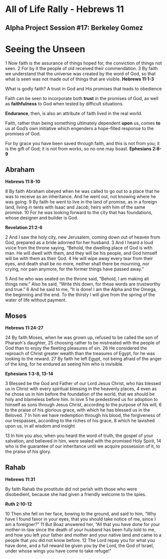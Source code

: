 # All of Life Rally - Hebrews 11
## Alpha Project Session #17: Berkeley Gomez

# Seeing the Unseen

1 Now faith is the assurance of things hoped for, the conviction of things not seen. 2 For by it the people of old received their commendation. 3 By faith we understand that the universe was created by the word of God, so that what is seen was not made out of things that are visible. **Hebrews 11:1-3**

What is godly faith?
A trust in God and His promises that leads to obedience

Faith can be seen to incorporate both **trust** in the promises of God, as well as **faithfulness** to God when tested by difficult situations.

**Endurance**, then, is also an attribute of faith lived in the real world.

Faith, rather than being something ultimately dependent **upon** us, comes **to** us at God’s own initiative which engenders a hope-filled response to the promises of God.

For by grace you have been saved through faith, and this is not from you; it is the gift of God; it is not from works, so no one may boast. **Ephesians 2:8-9**

## Abraham

**Hebrews 11:8-10**

8 By faith Abraham obeyed when he was called to go out to a place that he was to receive as an inheritance. And he went out, not knowing where he was going. 9 By faith he went to live in the land of promise, as in a foreign land, living in tents with Isaac and Jacob, heirs with him of the same promise. 10 For he was looking forward to the city that has foundations, whose designer and builder is God.

**Revelation 21:2-6**

2 And I saw the holy city, new Jerusalem, coming down out of heaven from God, prepared as a bride adorned for her husband. 3 And I heard a loud voice from the throne saying, “Behold, the dwelling place of God is with man. He will dwell with them, and they will be his people, and God himself will be with them as their God. 4 He will wipe away every tear from their eyes, and death shall be no more, neither shall there be mourning, nor crying, nor pain anymore, for the former things have passed away.”

5 And he who was seated on the throne said, “Behold, I am making all things new.” Also he said, “Write this down, for these words are trustworthy and true.” 6 And he said to me, “It is done! I am the Alpha and the Omega, the beginning and the end. To the thirsty I will give from the spring of the water of life without payment.

## Moses

**Hebrews 11:24-27**

24 By faith Moses, when he was grown up, refused to be called the son of Pharaoh's daughter, 25 choosing rather to be mistreated with the people of God than to enjoy the fleeting pleasures of sin. 26 He considered the reproach of Christ greater wealth than the treasures of Egypt, for he was looking to the reward. 27 By faith he left Egypt, not being afraid of the anger of the king, for he endured as seeing him who is invisible. 

**Ephesians 1:3-8, 13-14**

3 Blessed be the God and Father of our Lord Jesus Christ, who has blessed us in Christ with every spiritual blessing in the heavenly places, 4 even as he chose us in him before the foundation of the world, that we should be holy and blameless before him. In love 5 he predestined us for adoption to himself as sons through Jesus Christ, according to the purpose of his will, 6 to the praise of his glorious grace, with which he has blessed us in the Beloved. 7 In him we have redemption through his blood, the forgiveness of our trespasses, according to the riches of his grace, 8 which he lavished upon us, in all wisdom and insight

13 In him you also, when you heard the word of truth, the gospel of your salvation, and believed in him, were sealed with the promised Holy Spirit, 14 who is the guarantee of our inheritance until we acquire possession of it, to the praise of his glory.

## Rahab

**Hebrews 11:31**

By faith Rahab the prostitute did not perish with those who were disobedient, because she had given a friendly welcome to the spies.

**Ruth 2:10-12**

10 Then she fell on her face, bowing to the ground, and said to him, “Why have I found favor in your eyes, that you should take notice of me, since I am a foreigner?” 11 But Boaz answered her, “All that you have done for your mother-in-law since the death of your husband has been fully told to me, and how you left your father and mother and your native land and came to a people that you did not know before. 12 The Lord repay you for what you have done, and a full reward be given you by the Lord, the God of Israel, under whose wings you have come to take refuge!”